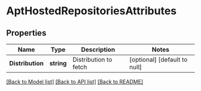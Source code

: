 # AptHostedRepositoriesAttributes

## Properties
Name | Type | Description | Notes
------------ | ------------- | ------------- | -------------
**Distribution** | **string** | Distribution to fetch | [optional] [default to null]

[[Back to Model list]](../README.md#documentation-for-models) [[Back to API list]](../README.md#documentation-for-api-endpoints) [[Back to README]](../README.md)

